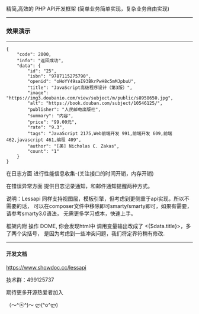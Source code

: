 精简,高效的 PHP API开发框架 (简单业务简单实现，复杂业务自由实现)

------


<h3>效果演示</h3>

------

```
{
    "code": 2000,
    "info": "返回成功",
    "data": {
        "id": "25",
        "isbn": "9787115275790",
        "openid": "oHoYY49saI93BkrPwH8c5mMJpbuU",
        "title": "JavaScript高级程序设计（第3版）",
        "image": "https://img3.doubanio.com/view/subject/m/public/s8958650.jpg",
        "alt": "https://book.douban.com/subject/10546125/",
        "publisher": "人民邮电出版社",
        "summary": "内容",
        "price": "99.00元",
        "rate": "9.3",
        "tags": "JavaScript 2175,Web前端开发 991,前端开发 609,前端 462,javascript 461,编程 409",
        "author": "[美] Nicholas C. Zakas",
        "count": "1"
    }
}
```

在日志方面 进行性能信息收集-(关注接口的时间开销，内存开销)

在错误异常方面  提供日志记录通知，和邮件通知提醒两种方式。

说明：Lessapi 同样支持视图层，模板引擎，但考虑到更侧重于api实现，所以不需要的话，
可以在composer文件中移除即可smarty/smarty即可，如果有需要，请参考smarty3.0语法，
无需更多学习成本，快速上手。

框架内附 操作 DOME,  你会发现html中 调用变量输出改成了 <{$data.title}>，多了两个尖括号，
是因为考虑到一些冲突问题，我们将定界符稍有修改.



------

<h4>开发文档</h4>

https://www.showdoc.cc/lessapi
 
技术群：499125737

期待更多开源热爱者加入 

（〜^㉨^)〜  ლ(^o^ლ)　